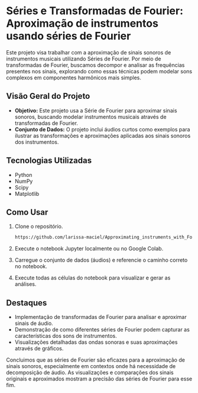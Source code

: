 # Séries e Transformadas de Fourier: Aproximação de instrumentos usando séries de Fourier

Este projeto visa trabalhar com a aproximação de sinais sonoros de instrumentos musicais utilizando Séries de Fourier. Por meio de transformadas de Fourier, buscamos decompor e analisar as frequências presentes nos sinais, explorando como essas técnicas podem modelar sons complexos em componentes harmônicos mais simples.

## Visão Geral do Projeto
- **Objetivo:** Este projeto usa a Série de Fourier para aproximar sinais sonoros, buscando modelar instrumentos musicais através de transformadas de Fourier.
- **Conjunto de Dados:** O projeto inclui áudios curtos como exemplos para ilustrar as transformações e aproximações aplicadas aos sinais sonoros dos instrumentos.
  
## Tecnologias Utilizadas
- Python
- NumPy
- Scipy
- Matplotlib
  
## Como Usar
1. Clone o repositório.
   ```bash
   https://github.com/larissa-maciel/Approximating_instruments_with_Fourier_Series.git

2. Execute o notebook Jupyter localmente ou no Google Colab.

3. Carregue o conjunto de dados (áudios) e referencie o caminho correto no notebook.

4. Execute todas as células do notebook para visualizar e gerar as análises.
   
## Destaques

- Implementação de transformadas de Fourier para analisar e aproximar sinais de áudio.
- Demonstração de como diferentes séries de Fourier podem capturar as características dos sons de instrumentos.
- Visualizações detalhadas das ondas sonoras e suas aproximações através de gráficos.

Concluimos que as séries de Fourier são eficazes para a aproximação de sinais sonoros, especialmente em contextos onde há necessidade de decomposição de áudio. As visualizações e comparações dos sinais originais e aproximados mostram a precisão das séries de Fourier para esse fim.

